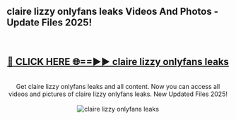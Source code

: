 <h2>claire lizzy onlyfans leaks Videos And Photos - Update Files 2025!</h2>
<br>
<div align="center">
<h2><a href="https://linkcuts.com/hfmhzwbr" rel="nofollow">🔴 CLICK HERE 🌐==►► claire lizzy onlyfans leaks</a></h2>
<br>
Get claire lizzy onlyfans leaks and all content. Now you can access all videos and pictures of claire lizzy onlyfans leaks. New Updated Files 2025!
<br>
<br>
<a href="https://linkcuts.com/hfmhzwbr" rel="nofollow" data-target="animated-image.originalLink"><img src="https://i.ibb.co.com/WyWwxjT/player-gif2.gif" alt="claire lizzy onlyfans leaks" style="max-width: 100%; display: inline-block;" data-target="animated-image.originalImage"></a>
</div>
<br>
